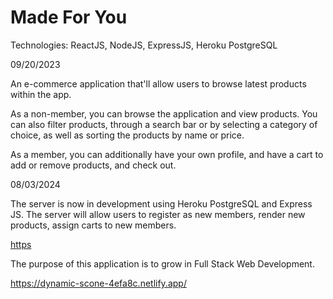 # Made For You

Technologies: ReactJS, NodeJS, ExpressJS, Heroku PostgreSQL

09/20/2023

An e-commerce application that'll allow users to browse latest products within the app.

As a non-member, you can browse the application and view products. You can also filter products, through a search bar or by selecting a category of choice, as well as sorting the products by name or price.

As a member, you can additionally have your own profile, and have a cart to add or remove products, and check out.

08/03/2024

The server is now in development using Heroku PostgreSQL and Express JS. The server will allow users to register as new members, render new products, assign carts to new members.

[https](https://github.com/txpng91/made-for-you-backend)

The purpose of this application is to grow in Full Stack Web Development.

https://dynamic-scone-4efa8c.netlify.app/
